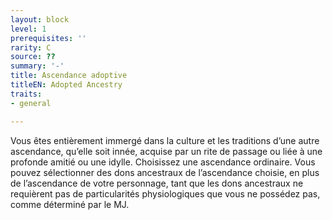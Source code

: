 ```yaml
---
layout: block
level: 1
prerequisites: ''
rarity: C
source: ??
summary: '-'
title: Ascendance adoptive
titleEN: Adopted Ancestry
traits:
- general

---
```


<p>Vous êtes entièrement immergé dans la culture et les traditions d’une autre ascendance, qu’elle soit innée, acquise par un rite de passage ou liée à une profonde amitié ou une idylle. Choisissez une ascendance ordinaire. Vous pouvez sélectionner des dons ancestraux de l’ascendance choisie, en plus de l’ascendance de votre personnage, tant que les dons ancestraux ne requièrent pas de particularités physiologiques que vous ne possédez pas, comme déterminé par le MJ.</p>